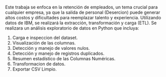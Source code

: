 Este trabaja se enfoca en la retención de empleados, un tema crucial para cualquier empresa, ya que la salida de personal (Desercion) puede generar altos costos y dificultades para reemplazar talento y experiencia. Utilizando datos de IBM, se realizará la  extracción, transformación y carga  (ETL).
Se realizara un análisis exploratorio de datos en Python que incluya:

1. Carga e inspeccion del dataset.
2. Visualización de las columnas.
3. Detección y manejo de valores nulos.
4. Detección y manejo de registros duplicados.
5. Resumen estadístico de las Columnas Numéricas.
6. Transformacion de datos.
7. Exportar CSV Limpio.
